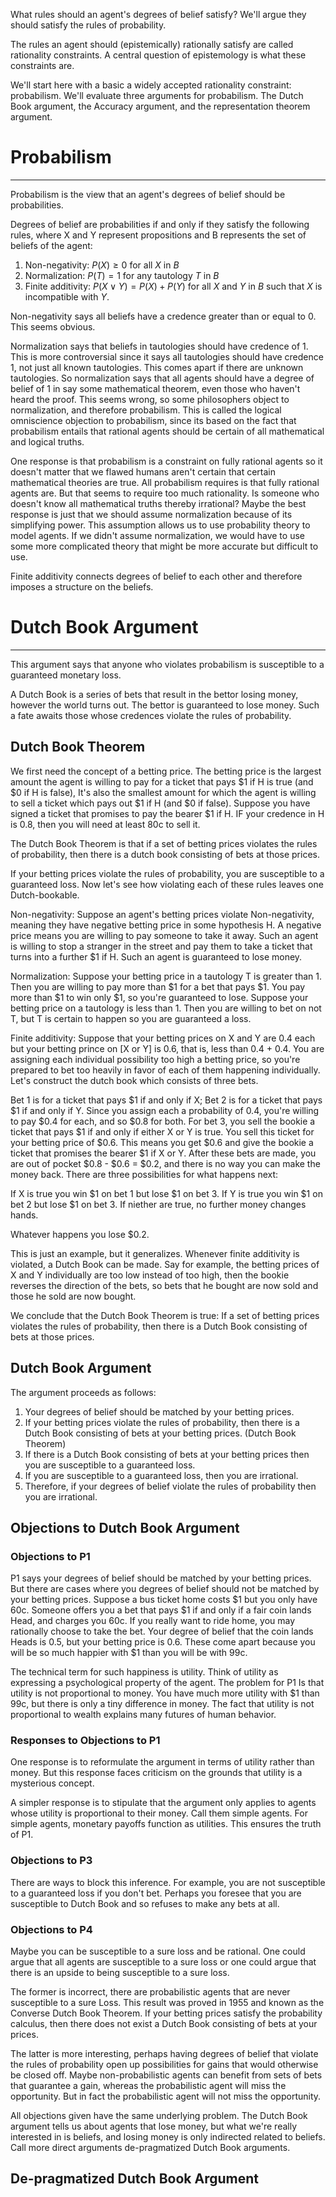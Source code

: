 What rules should an agent's degrees of belief satisfy? We'll argue they should satisfy the rules of probability.

The rules an agent should (epistemically) rationally satisfy are called rationality constraints. A central question of epistemology is what these constraints are.

We'll start here with a basic a widely accepted rationality constraint: probabilism. We'll evaluate three arguments for probabilism. The Dutch Book argument, the Accuracy argument, and the representation theorem argument.

# Probabilism
---
Probabilism is the view that an agent's degrees of belief should be probabilities.

Degrees of belief are probabilities if and only if they satisfy the following rules, where X and Y represent propositions and B represents the set of beliefs of the agent:
1. Non-negativity: $P(X) \geq 0$ for all $X$ in $B$
2. Normalization: $P(T) = 1$ for any tautology $T$ in $B$
3. Finite additivity: $P(X \lor Y) = P(X) + P(Y)$ for all $X$ and $Y$ in $B$ such that $X$ is incompatible with $Y$.

Non-negativity says all beliefs have a credence greater than or equal to 0. This seems obvious.

Normalization says that beliefs in tautologies should have credence of 1. This is more controversial since it says all tautologies should have credence 1, not just all known tautologies. This comes apart if there are unknown tautologies. So normalization says that all agents should have a degree of belief of 1 in say some mathematical theorem, even those who haven't heard the proof. This seems wrong, so some philosophers object to normalization, and therefore probabilism. This is called the logical omniscience objection to probabilism, since its based on the fact that probabilism entails that rational agents should be certain of all mathematical and logical truths.

One response is that probabilism is a constraint on fully rational agents so it doesn't matter that we flawed humans aren't certain that certain mathematical theories are true. All probabilism requires is that fully rational agents are. But that seems to require too much rationality. Is someone who doesn't know all mathematical truths thereby irrational? Maybe the best response is just that we should assume normalization because of its simplifying power. This assumption allows us to use probability theory to model agents. If we didn't assume normalization, we would have to use some more complicated theory that might be more accurate but difficult to use.

Finite additivity connects degrees of belief to each other and therefore imposes a structure on the beliefs.

# Dutch Book Argument
---
This argument says that anyone who violates probabilism is susceptible to a guaranteed monetary loss.

A Dutch Book is a series of bets that result in the bettor losing money, however the world turns out. The bettor is guaranteed to lose money. Such a fate awaits those whose credences violate the rules of probability.

## Dutch Book Theorem
We first need the concept of a betting price. The betting price is the largest amount the agent is willing to pay for a ticket that pays $1 if H is true (and $0 if H is false), It's also the smallest amount for which the agent is willing to sell a ticket which pays out $1 if H (and $0 if false). Suppose you have signed a ticket that promises to pay the bearer $1 if H. IF your credence in H is 0.8, then you will need at least 80c to sell it.

The Dutch Book Theorem is that if a set of betting prices violates the rules of probability, then there is a dutch book consisting of bets at those prices.

If your betting prices violate the rules of probability, you are susceptible to a guaranteed loss. Now let's see how violating each of these rules leaves one Dutch-bookable.

Non-negativity: Suppose an agent's betting prices violate Non-negativity, meaning they have negative betting price in some hypothesis H. A negative price means you are willing to pay someone to take it away. Such an agent is willing to stop a stranger in the street and pay them to take a ticket that turns into a further $1 if H. Such an agent is guaranteed to lose money.

Normalization:  Suppose your betting price in a tautology T is greater than 1. Then you are willing to pay more than $1 for a bet that pays $1. You pay more than $1 to win only $1, so you're guaranteed to lose. Suppose your betting price on a tautology is less than 1. Then you are willing to bet on not T, but T is certain to happen so you are guaranteed a loss.

Finite additivity: Suppose that your betting prices on X and Y are 0.4 each but your betting prince on \[X or Y\] is 0.6, that is, less than 0.4 + 0.4. You are assigning each individual possibility too high a betting price, so you're prepared to bet too heavily in favor of each of them happening individually. Let's construct the dutch book which consists of three bets.

Bet 1 is for a ticket that pays $1 if and only if X; Bet 2 is for a ticket that pays $1 if and only if Y. Since you assign each a probability of 0.4, you're willing to pay $0.4 for each, and so $0.8 for both. For bet 3, you sell the bookie a ticket that pays $1 if and only if either X or Y is true. You sell this ticket for your betting price of $0.6. This means you get $0.6 and give the bookie a ticket that promises the bearer $1 if X or Y. After these bets are made, you are out of pocket $0.8 - $0.6 = $0.2, and there is no way you can make the money back. There are three possibilities for what happens next:

If X is true you win $1 on bet 1 but lose $1 on bet 3.
If Y is true you win $1 on bet 2 but lose $1 on bet 3.
If niether are true, no further money changes hands.

Whatever happens you lose $0.2.

This is just an example, but it generalizes. Whenever finite additivity is violated, a Dutch Book can be made. Say for example, the betting prices of X and Y individually are too low instead of too high, then the bookie reverses the direction of the bets, so bets that he bought are now sold and those he sold are now bought.

We conclude that the Dutch Book Theorem is true: If a set of betting prices violates the rules of probability, then there is a Dutch Book consisting of bets at those prices.

## Dutch Book Argument
The argument proceeds as follows:
1. Your degrees of belief should be matched by your betting prices.
2. If your betting prices violate the rules of probability, then there is a Dutch Book consisting of bets at your betting prices. (Dutch Book Theorem)
3. If there is a Dutch Book consisting of bets at your betting prices then you are susceptible to a guaranteed loss.
4. If you are susceptible to a guaranteed loss, then you are irrational.
5. Therefore, if your degrees of belief violate the rules of probability then you are irrational.


## Objections to Dutch Book Argument
### Objections to P1
P1 says your degrees of belief should be matched by your betting prices. But there are cases where you degrees of belief should not be matched by your betting prices. Suppose a bus ticket home costs $1 but you only have 60c. Someone offers you a bet that pays $1 if and only if a fair coin lands Head, and charges you 60c. If you really want to ride home, you may rationally choose to take the bet. Your degree of belief that the coin lands Heads is 0.5, but your betting price is 0.6. These come apart because you will be so much happier with $1 than you will be with 99c.

The technical term for such happiness is utility. Think of utility as expressing a psychological property of the agent. The problem for P1 Is that utility is not proportional to money. You have much more utility with $1 than 99c, but there is only a tiny difference in money. The fact that utility is not proportional to wealth explains many futures of human behavior.

### Responses to Objections to P1
One response is to reformulate the argument in terms of utility rather than money. But this response faces criticism on the grounds that utility is a mysterious concept.

A simpler response is to stipulate that the argument only applies to agents whose utility is proportional to their money. Call them simple agents. For simple agents, monetary payoffs function as utilities. This ensures the truth of P1.

### Objections to P3
There are ways to block this inference. For example, you are not susceptible to a guaranteed loss if you don't bet. Perhaps you foresee that you are susceptible to  Dutch Book and so refuses to make any bets at all.

### Objections to P4
Maybe you can be susceptible to a sure loss and be rational. One could argue that all agents are susceptible to a sure loss or one could argue that there is an upside to being susceptible to a sure loss.

The former is incorrect, there are probabilistic agents that are never susceptible to a sure Loss. This result was proved in 1955 and known as the Converse Dutch Book Theorem. If your betting prices satisfy the probability calculus, then there does not exist a Dutch Book consisting of bets at your prices.

The latter is more interesting, perhaps having degrees of belief that violate the rules of probability open up possibilities for gains that would otherwise be closed off. Maybe  non-probabilistic agents can benefit from sets of bets that guarantee a gain, whereas the probabilistic agent will miss the opportunity. But in fact the probabilistic agent will not miss the opportunity.

All objections given have the same underlying problem. The Dutch Book argument tells us about agents that lose money, but what we're really interested in is beliefs, and losing money is only indirected related to beliefs. Call more direct arguments de-pragmatized Dutch Book arguments.

## De-pragmatized Dutch Book Argument
